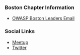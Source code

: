### Boston Chapter Information
* [OWASP Boston Leaders Email](mailto:boston-leaders@owasp.org)

### Social Links
* [Meetup](https://www.meetup.com/owaspboston)
* [Twitter](https://twitter.com/owaspboston)